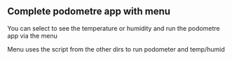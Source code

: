 ## Complete podometre app with menu
 You can select to see the temperature or humidity and run the podometre app via the menu


Menu uses the script from the other dirs to run podometer and temp/humid